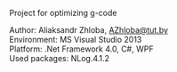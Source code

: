 Project for optimizing g-code

Author: 		Aliaksandr Zhloba, AZhloba@tut.by  
Environment: 		MS Visual Studio 2013  
Platform: 		.Net Framework 4.0, C#, WPF  
Used packages:		NLog.4.1.2  